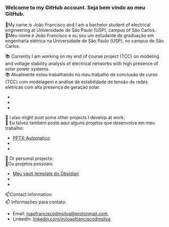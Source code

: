 ### Welcome to my GitHub account. Seja bem vindo ao meu GitHub.

👤My name is João Francisco and I am a bachelor student of electrical engineering at Universidade de São Paulo (USP), campus of São Carlos.  
👤Meu nome é João Francisco e eu sou um estudante de graduação em engenharia elétrica na Universidade de São Paulo (USP), no campus de São Carlos.

📚 Currently I am working on my end of course project (TCC) on modeling and voltage stability analysis of electrical networks with high presence of solar power systems.  
📚 Atualmente estou trabalhando no meu trabalho de conclusão de curso (TCC) com modelagem e análise de estabilidade de tensão de redes elétricas com alta presença de geração solar.

-
-
-

🤖 I also might post some other projects I develop at work:  
🤖 Eu talvez também poste aqui alguns projetos que desenvolva em meu trabalho:
- [PPTX-Automatico](https://github.com/joaofranciscodmsilva/PPTX-Automatico)
- 
-


🔭 Or personal projects:  
🔭Ou projetos pessoais:
- [Meu vault template do Obsidian](https://github.com/joaofranciscodmsilva/obsidian_template_vault)
-
-


📫Contact information:  
📫 Informações para contato: 
- Email: joaofranciscodmsilva@protonmail.com,
- LinkedIn: [linkedin.com/in/joaofranciscodmsilva](www.linkedin.com/in/joaofranciscodmsilva)

